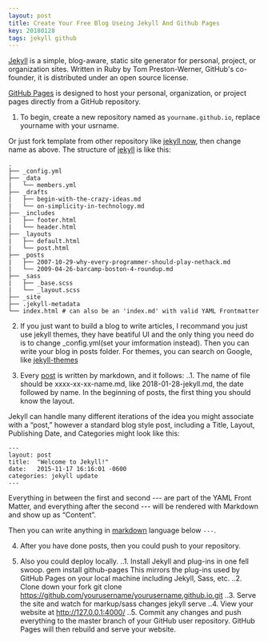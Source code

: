 ```yaml
---
layout: post
title: Create Your Free Blog Useing Jekyll And Github Pages
key: 20180128
tags: jekyll github
---
```


[Jekyll](https://jekyllrb.com/) is a simple, blog-aware, static site generator for personal, project, or organization sites. Written in Ruby by Tom Preston-Werner, GitHub's co-founder, it is distributed under an open source license.

[GitHub Pages](https://pages.github.com) is designed to host your personal, organization, or project pages directly from a GitHub repository. 

1. To begin, create a new repository named as `yourname.github.io`, replace yourname with your usrname. 

Or just fork template from other repository like [jekyll now](https://github.com/barryclark/jekyll-now), then change name as above.
The structure of [jekyll](https://jekyllrb.com/docs/structure/) is like this:
```
.
├── _config.yml
├── _data
|   └── members.yml
├── _drafts
|   ├── begin-with-the-crazy-ideas.md
|   └── on-simplicity-in-technology.md
├── _includes
|   ├── footer.html
|   └── header.html
├── _layouts
|   ├── default.html
|   └── post.html
├── _posts
|   ├── 2007-10-29-why-every-programmer-should-play-nethack.md
|   └── 2009-04-26-barcamp-boston-4-roundup.md
├── _sass
|   ├── _base.scss
|   └── _layout.scss
├── _site
├── .jekyll-metadata
└── index.html # can also be an 'index.md' with valid YAML Frontmatter
```
2. If you just want to build a blog to write articles, I recommand you just use jekyll themes, they have beatiful UI and the only thing you need do is to change _config.yml(set your imformation instead). Then you can write your blog in posts folder. For themes, you can search on Google, like [jekyll-themes](http://jekyllthemes.org/)

3. Every [post](https://jekyllrb.com/docs/posts/) is written by markdown, and it follows:
..1. The name of file should be xxxx-xx-xx-name.md, like 2018-01-28-jekyll.md, the date followed by name. In the beginning of posts, the first thing you should know the layout.

Jekyll can handle many different iterations of the idea you might associate with a “post,” however a standard blog style post, including a Title, Layout, Publishing Date, and Categories might look like this:
```
---
layout: post
title:  "Welcome to Jekyll!"
date:   2015-11-17 16:16:01 -0600
categories: jekyll update
---
```
Everything in between the first and second --- are part of the YAML Front Matter, and everything after the second --- will be rendered with Markdown and show up as “Content”.

Then you can write anything in [markdown](https://github.com/adam-p/markdown-here/wiki/Markdown-Cheatsheet) language below `---`.

4. After you have done posts, then you could push to your repository.

5. Also you could deploy locally.
..1. Install Jekyll and plug-ins in one fell swoop. gem install github-pages This mirrors the plug-ins used by GitHub Pages on your local machine including Jekyll, Sass, etc.
..2. Clone down your fork git clone https://github.com/yourusername/yourusername.github.io.git
..3. Serve the site and watch for markup/sass changes jekyll serve
..4. View your website at http://127.0.0.1:4000/
..5. Commit any changes and push everything to the master branch of your GitHub user repository. GitHub Pages will then rebuild and serve your website.

